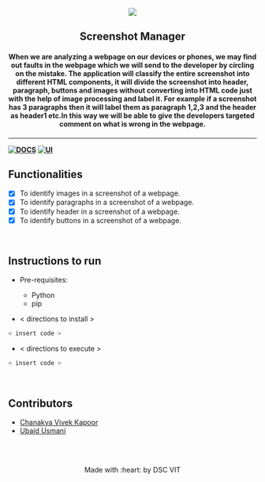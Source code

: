 <p align="center">
	<img src="https://user-images.githubusercontent.com/30529572/72455010-fb38d400-37e7-11ea-9c1e-8cdeb5f5906e.png" />
	<h2 align="center"> Screenshot Manager </h2>
	<h4 align="center">  When we are analyzing a webpage on our devices or phones, we may find out faults in the webpage which we will send to the developer by circling on the mistake. The application will classify the entire screenshot into different HTML components, it will divide the screenshot into header, paragraph, buttons and images without converting into HTML code just with the help of image processing and label it. For example if a screenshot has 3 paragraphs then it will label them as paragraph 1,2,3 and the header as header1 etc.In this way we will be able to give the developers targeted comment on what is wrong in the webpage.  <h4>
</p>

---
[![DOCS](https://img.shields.io/badge/Documentation-see%20docs-green?style=flat-square&logo=appveyor)](INSERT_LINK_FOR_DOCS_HERE) 
  [![UI ](https://img.shields.io/badge/User%20Interface-Link%20to%20UI-orange?style=flat-square&logo=appveyor)](INSERT_UI_LINK_HERE)


## Functionalities
- [x]   To identify images in a screenshot of a webpage.
- [x]   To identify paragraphs in a screenshot of a webpage. 
- [x]   To identify header in a screenshot of a webpage. 
- [x]   To identify buttons in a screenshot of a webpage. 

<br>


## Instructions to run

* Pre-requisites:
	-  Python
	-  pip

* < directions to install > 
```bash
< insert code >
```

* < directions to execute >

```bash
< insert code >
```

<br>

## Contributors

* [ Chanakya Vivek Kapoor ](https://github.com/chanakya1310/)
* [Ubaid Usmani](https://github.com/Geek-ubaid)


<br>
<br>

<p align="center">
	Made with :heart: by DSC VIT
</p>

